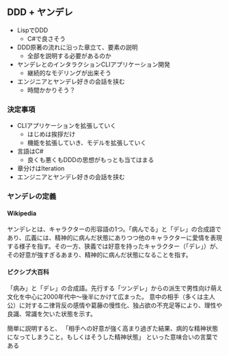 ## DDD + ヤンデレ

- LispでDDD
  - C#で良さそう
- DDD原著の流れに沿った章立て、要素の説明
  - 全部を説明する必要があるのか
- ヤンデレとのインタラクションCLIアプリケーション開発
  - 継続的なモデリングが出来そう
- エンジニアとヤンデレ好きの会話を挟む
  - 時間かかりそう？

### 決定事項

- CLIアプリケーションを拡張していく
  - はじめは挨拶だけ
  - 機能を拡張していき、モデルを拡張していく
- 言語はC#
  - 良くも悪くもDDDの思想がもっとも当てはまる
- 章分けはIteration
- エンジニアとヤンデレ好きの会話を挟む

### ヤンデレの定義

#### Wikipedia

ヤンデレとは、キャラクターの形容語の1つ。「病んでる」と「デレ」の合成語であり、広義には、精神的に病んだ状態にありつつ他のキャラクターに愛情を表現する様子を指す。その一方、狭義では好意を持ったキャラクター（「デレ」）が、その好意が強すぎるあまり、精神的に病んだ状態になることを指す。

#### ピクシブ大百科

「病み」と「デレ」の合成語。先行する「ツンデレ」からの派生で男性向け萌え文化を中心に2000年代中～後半にかけて広まった。
意中の相手（多くは主人公）に対する二律背反の感情や葛藤の慢性化、独占欲の不充足等により、理性や良識、常識を欠いた状態を示す。

簡単に説明すると、
「相手への好意が強く高まり過ぎた結果、病的な精神状態になってしまうこと。もしくはそうした精神状態」
といった意味合いの言葉である

